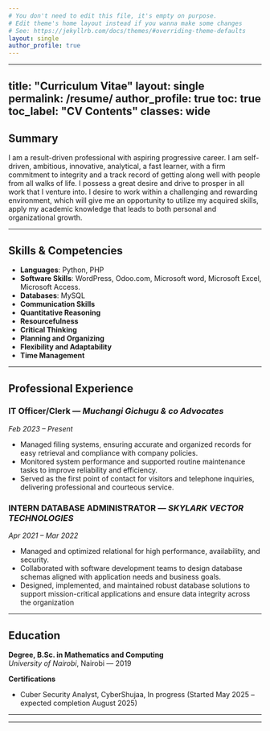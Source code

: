 ```yaml
---
# You don't need to edit this file, it's empty on purpose.
# Edit theme's home layout instead if you wanna make some changes
# See: https://jekyllrb.com/docs/themes/#overriding-theme-defaults
layout: single
author_profile: true
---
```

---
title: "Curriculum Vitae"
layout: single
permalink: /resume/
author_profile: true
toc: true
toc_label: "CV Contents"
classes: wide
---

## Summary

I am a result-driven professional with aspiring progressive career. I am self- driven, ambitious, innovative, analytical, a fast learner, with a firm commitment to integrity and a track record of getting along well with people from all walks of life. I possess a great desire and drive to prosper in all work that I venture into. I desire to work within a challenging and rewarding environment, which will give me an opportunity to utilize my acquired skills, apply my academic knowledge that leads to both personal and organizational growth.

---

## Skills & Competencies 

- **Languages**: Python, PHP
- **Software Skills**: WordPress, Odoo.com, Microsoft word, Microsoft Excel, Microsoft Access.
- **Databases**: MySQL
- **Communication Skills**
- **Quantitative Reasoning**
- **Resourcefulness**
- **Critical Thinking**
- **Planning and Organizing**
- **Flexibility and Adaptability**
- **Time Management**

---

## Professional Experience

### **IT Officer/Clerk** — *Muchangi Gichugu & co Advocates*
_Feb 2023 – Present_

- Managed filing systems, ensuring accurate and organized records for easy retrieval and compliance with company policies.
- Monitored system performance and supported routine maintenance tasks to improve reliability and efficiency.
- Served as the first point of contact for visitors and telephone inquiries, delivering professional and courteous service.

### **INTERN DATABASE ADMINISTRATOR** — *SKYLARK VECTOR TECHNOLOGIES*
_Apr 2021 – Mar 2022_

- Managed and optimized relational for high performance, availability, and security. 
- Collaborated with software development teams to design database schemas aligned with application needs and business goals.
- Designed, implemented, and maintained robust database solutions to support mission-critical applications and ensure data integrity across the organization 

---

## Education

**Degree, B.Sc. in Mathematics and Computing**  
_University of Nairobi_, Nairobi — 2019  

**Certifications**
- Cuber Security Analyst, CyberShujaa, In progress (Started May 2025 – expected completion August 2025) 

---


---

